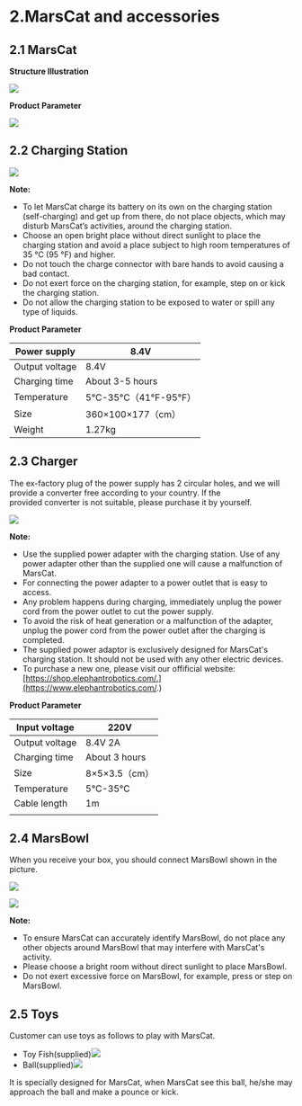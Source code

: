 # 2.MarsCat and accessories

## 2.1 MarsCat

**Structure Illustration**

![](..\image\MarsCat_demo\1619491081944.png)

**Product Parameter**

![](..\image\MarsCat_demo\1619491122020.png)

## 2.2 Charging Station

![](image/2-MarsCat-and-accessories/1622702636376.png)

**Note:**

- To let MarsCat charge its battery on its own on the charging station (self-charging) and get up from there, do not place objects, which may disturb MarsCat’s activities, around the charging station.
- Choose an open bright place without direct sunlight to place the charging station and avoid a place subject to high room temperatures of 35 °C (95 °F) and higher.
- Do not touch the charge connector with bare hands to avoid causing a bad contact.
- Do not exert force on the charging station, for example, step on or kick the charging station.
- Do not allow the charging station to be exposed to water or spill any type of liquids.

**Product Parameter**

| Power supply   | 8.4V                      |
| -------------- | ------------------------- |
| Output voltage | 8.4V                      |
| Charging time  | About 3-5 hours           |
| Temperature    | 5°C-35°C（41°F-95°F） |
| Size           | 360×100×177（cm）       |
| Weight         | 1.27kg                    |

## 2.3 Charger

The ex-factory plug of the power supply has 2 circular holes, and we will provide a converter free according to your country. If the provided converter is not suitable, please purchase it by yourself.

![](image/2-MarsCat-and-accessories/1622702656166.png)

**Note:**

- Use the supplied power adapter with the charging station. Use of any power adapter other than the supplied one will cause a malfunction of MarsCat.
- For connecting the power adapter to a power outlet that is easy to access.
- Any problem happens during charging, immediately unplug the power cord from the power outlet to cut the power supply.
- To avoid the risk of heat generation or a malfunction of the adapter, unplug the power cord from the power outlet after the charging is completed.
- The supplied power adaptor is exclusively designed for MarsCat's charging station. It should not be used with any other electric devices.
- To purchase a new one, please visit our offificial website:[https://shop.elephantrobotics.com/.](https://www.elephantrobotics.com/.)

**Product Parameter**

| Input voltage  | 220V            |
| -------------- | --------------- |
| Output voltage | 8.4V 2A         |
| Charging time  | About 3 hours   |
| Size           | 8×5×3.5（cm） |
| Temperature    | 5℃-35℃        |
| Cable length   | 1m              |
|                |                 |

## 2.4 MarsBowl

When you receive your box, you should connect MarsBowl shown in the picture.

![](image/2-MarsCat-and-accessories/1622779249743.png)

![](image/2-MarsCat-and-accessories/1622702678275.png)

**Note:**

- To ensure MarsCat can accurately identify MarsBowl, do not place any other objects around MarsBowl that may interfere with MarsCat's activity.
- Please choose a bright room without direct sunlight to place MarsBowl.
- Do not exert excessive force on MarsBowl, for example, press or step on MarsBowl.

## 2.5 Toys

Customer can use toys as follows to play with MarsCat.

- Toy Fish(supplied)![](image/2-MarsCat-and-accessories/1622702759777.png)
- Ball(supplied)![](image/2-MarsCat-and-accessories/1622702772402.png)

It is specially designed for MarsCat, when MarsCat see this ball, he/she may approach the ball and make a pounce or kick.
